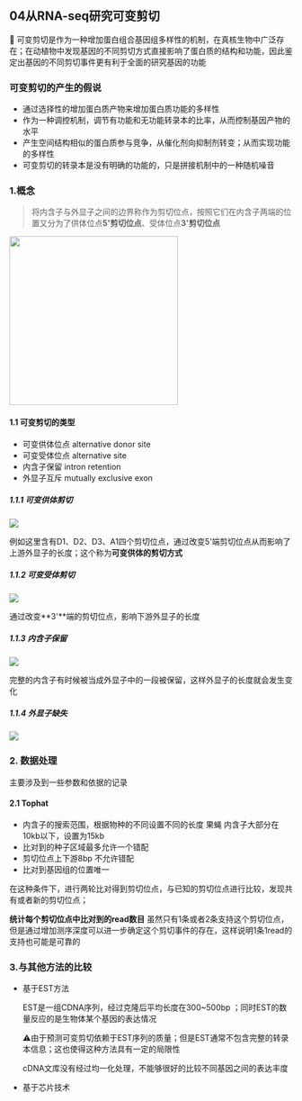 ## 04从RNA-seq研究可变剪切

:bullettrain_front: 可变剪切是作为一种增加蛋白组合基因组多样性的机制，在真核生物中广泛存在；在动植物中发现基因的不同剪切方式直接影响了蛋白质的结构和功能，因此鉴定出基因的不同剪切事件更有利于全面的研究基因的功能

### 可变剪切的产生的假说

+ 通过选择性的增加蛋白质产物来增加蛋白质功能的多样性
+ 作为一种调控机制，调节有功能和无功能转录本的比率，从而控制基因产物的水平
+ 产生空间结构相似的蛋白质参与竞争，从催化剂向抑制剂转变；从而实现功能的多样性
+ 可变剪切的转录本是没有明确的功能的，只是拼接机制中的一种随机噪音

### 1.概念

> 将内含子与外显子之间的边界称作为剪切位点，按照它们在内含子两端的位置又分为了供体位点**5'剪切位点**、受体位点**3'剪切位点**





<img src="https://43423.oss-cn-beijing.aliyuncs.com/img/20190919213644.png" height=300px/>

#### 1.1 可变剪切的类型

+ 可变供体位点 alternative donor site
+ 可变受体位点 alternative site
+ 内含子保留 intron retention
+ 外显子互斥 mutually exclusive exon



##### 1.1.1 可变供体剪切

<img src="https://43423.oss-cn-beijing.aliyuncs.com/img/20190919214203.png"/>

例如这里含有D1、D2、D3、A1四个剪切位点，通过改变5'端剪切位点从而影响了上游外显子的长度；这个称为**可变供体的剪切方式**

##### 1.1.2 可变受体剪切

<img src="https://43423.oss-cn-beijing.aliyuncs.com/img/20190919214456.png"/>

通过改变**3'**端的剪切位点，影响下游外显子的长度

##### 1.1.3 内含子保留

<img src="https://43423.oss-cn-beijing.aliyuncs.com/img/20190919214936.png"/>

完整的内含子有时候被当成外显子中的一段被保留，这样外显子的长度就会发生变化 

##### 1.1.4 外显子缺失

<img src="https://43423.oss-cn-beijing.aliyuncs.com/img/20190919215845.png"/>



### 2. 数据处理

主要涉及到一些参数和依据的记录

#### 2.1 Tophat

+ 内含子的搜索范围，根据物种的不同设置不同的长度 果蝇 内含子大部分在10kb以下，设置为15kb
+ 比对到的种子区域最多允许一个错配
+ 剪切位点上下游8bp 不允许错配
+ 比对到基因组的位置唯一

在这种条件下，进行两轮比对得到剪切位点，与已知的剪切位点进行比较，发现共有或者新的剪切位点；

**统计每个剪切位点中比对到的read数目** 虽然只有1条或者2条支持这个剪切位点，但是通过增加测序深度可以进一步确定这个剪切事件的存在，这样说明1条1read的支持也可能是可靠的



### 3.与其他方法的比较

+ 基于EST方法

  EST是一组CDNA序列，经过克隆后平均长度在300~500bp ；同时EST的数量反应的是生物体某个基因的表达情况

  :warning:由于预测可变剪切依赖于EST序列的质量；但是EST通常不包含完整的转录本信息；这也使得这种方法具有一定的局限性

  cDNA文库没有经过均一化处理，不能够很好的比较不同基因之间的表达丰度

+ 基于芯片技术







